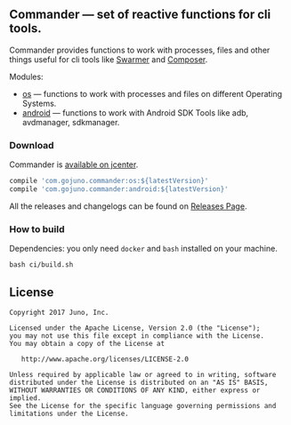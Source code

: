 ## Commander — set of reactive functions for cli tools.

Commander provides functions to work with processes, files and other things useful for cli tools like [Swarmer](https://github.com/gojuno/swarmer) and [Composer](https://github.com/gojuno/composer).

Modules:

* [os](os/) — functions to work with processes and files on different Operating Systems.
* [android](android/) — functions to work with Android SDK Tools like adb, avdmanager, sdkmanager.

### Download

Commander is [available on jcenter](https://jcenter.bintray.com/com/gojuno/commander).

```groovy
compile 'com.gojuno.commander:os:${latestVersion}'
compile 'com.gojuno.commander:android:${latestVersion}'
```

All the releases and changelogs can be found on [Releases Page](https://github.com/gojuno/commander/releases).

### How to build

Dependencies: you only need `docker` and `bash` installed on your machine.

```console
bash ci/build.sh
```

## License

```
Copyright 2017 Juno, Inc.

Licensed under the Apache License, Version 2.0 (the "License");
you may not use this file except in compliance with the License.
You may obtain a copy of the License at

   http://www.apache.org/licenses/LICENSE-2.0

Unless required by applicable law or agreed to in writing, software
distributed under the License is distributed on an "AS IS" BASIS,
WITHOUT WARRANTIES OR CONDITIONS OF ANY KIND, either express or implied.
See the License for the specific language governing permissions and
limitations under the License.
```

